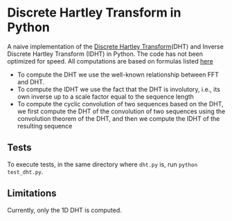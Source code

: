# Discrete Hartley Transform in Python
A naive implementation of the [Discrete Hartley Transform](https://en.wikipedia.org/wiki/Discrete_Hartley_transform)(DHT) and Inverse Discrete Hartley Transform (IDHT) in Python. The code has not been optimized for speed. All computations are based on formulas listed [here](https://en.wikipedia.org/wiki/Discrete_Hartley_transform#Properties)

 - To compute the DHT we use the well-known relationship between FFT and DHT. 
 - To compute the IDHT we use the fact that the DHT is involutory, i.e., its own inverse up to a scale factor equal to the sequence length
 - To compute the cyclic convolution of two sequences based on the DHT, we first compute the DHT of the convolution of two sequences using the convolution theorem of the DHT, and then we compute the IDHT of the resulting sequence
 
## Tests
To execute tests, in the same directory where `dht.py` is, run `python test_dht.py`.

## Limitations
Currently, only the 1D DHT is computed.